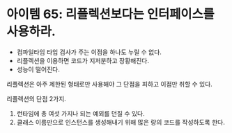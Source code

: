 # 아이템 65: 리플렉션보다는 인터페이스를 사용하라.  
* 컴파일타임 타입 검사가 주는 이점을 하나도 누릴 수 없다. 
* 리플렉션을 이용하면 코드가 지저분하고 장황해진다.  
* 성능이 떨어진다.  

리플렉션은 아주 제한된 형태로만 사용해야 그 단점을 피하고 이점만 취할 수 있다.  

리플렉션의 단점 2가지.  
1. 런타임에 총 여섯 가지나 되는 예외를 던질 수 있다.  
2. 클래스 이름만으로 인스턴스를 생성해내기 위해 많은 량의 코드를 작성하도록 한다.  

